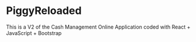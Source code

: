 # PiggyReloaded
This is a V2 of the Cash Management Online Application coded with React + JavaScript + Bootstrap
